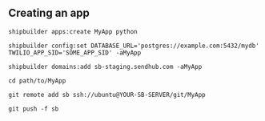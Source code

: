 Creating an app
---------------

    shipbuilder apps:create MyApp python

    shipbuilder config:set DATABASE_URL='postgres://example.com:5432/mydb' TWILIO_APP_SID='SOME_APP_SID' -aMyApp

    shipbuilder domains:add sb-staging.sendhub.com -aMyApp

    cd path/to/MyApp

    git remote add sb ssh://ubuntu@YOUR-SB-SERVER/git/MyApp

    git push -f sb

